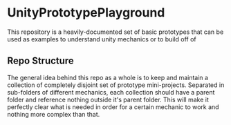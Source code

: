 # UnityPrototypePlayground
This repository is a heavily-documented set of basic prototypes that can be used as examples to understand unity mechanics or to build off of

## Repo Structure
The general idea behind this repo as a whole is to keep and maintain a collection of completely disjoint set of prototype mini-projects. Separated in sub-folders of different mechanics, each collection should have a parent folder and reference nothing outside it's parent folder. This will make it perfectly clear what is needed in order for a certain mechanic to work and nothing more complex than that.
